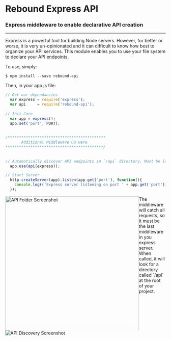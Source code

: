 # Rebound Express API
### Express middleware to enable declarative API creation
---

Express is a powerful tool for building Node servers. However, for better or worse, it is very un-opinionated and it can difficult to know how best to organize your API services. This module enables you to use your file system to declare your API endpoints. 

To use, simply:
``` Shell
$ npm install --save rebound-api
```

Then, in your app.js file:
``` JavaScript
// Get our dependancies
  var express = require('express');
  var api     = require('rebound-api');
  
// Init Core
  var app = express();
  app.set('port', PORT);
  
  
/******************************************* 
       Additional Middleware Go Here 
*******************************************/
  
  
// Automatically discover API endpoints in `/api` directory. Must be last middleware.
  app.use(api(express));

// Start Server
  http.createServer(app).listen(app.get('port'), function(){
    console.log(('Express server listening on port ' + app.get('port')));
  });
```

<img src="https://cloud.githubusercontent.com/assets/7856443/9189738/905c8b6a-3fa1-11e5-9330-75aeeaf20767.jpg" alt="API Folder Screenshot" width="420px" style="float:left;display:inline;" />
The middleware will catch all requests, so it must be the last middleware in you express server. When called, it will look for a directory called `/api` at the root of your project.

![API Discovery Screenshot](https://cloud.githubusercontent.com/assets/7856443/9189389/9f0ce6a0-3f9c-11e5-8434-54b652f3c11a.jpg)
